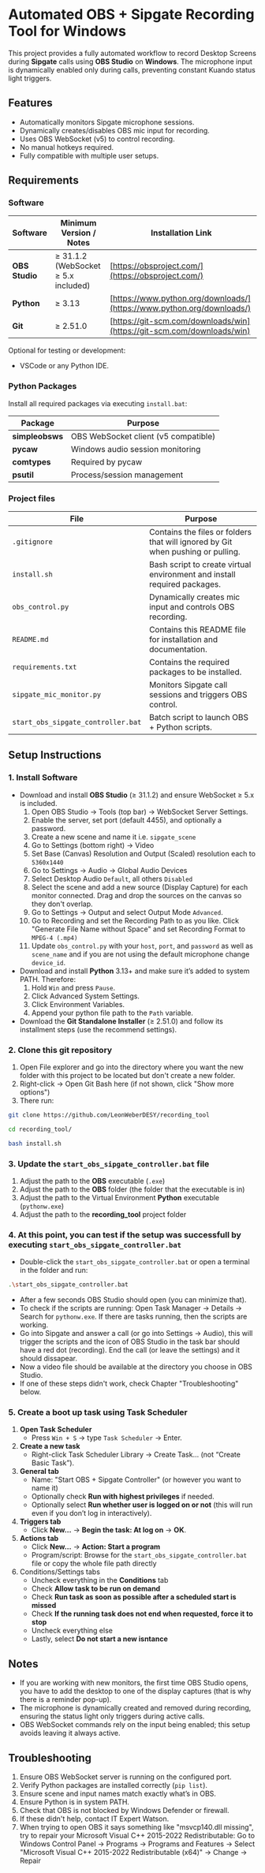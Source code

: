 # Automated OBS + Sipgate Recording Tool for Windows

This project provides a fully automated workflow to record Desktop Screens during **Sipgate** calls using **OBS Studio** on **Windows**. The microphone input is dynamically enabled only during calls, preventing constant Kuando status light triggers.

## Features

- Automatically monitors Sipgate microphone sessions.
- Dynamically creates/disables OBS mic input for recording.
- Uses OBS WebSocket (v5) to control recording.
- No manual hotkeys required.
- Fully compatible with multiple user setups.

## Requirements

### Software
| Software      | Minimum Version / Notes                        | Installation Link |
|---------------|-----------------------------------------------|-----------------|
| **OBS Studio** | ≥ 31.1.2 (WebSocket ≥ 5.x included)          | [https://obsproject.com/](https://obsproject.com/) |
| **Python**     | ≥ 3.13                                        | [https://www.python.org/downloads/](https://www.python.org/downloads/) |
| **Git** | ≥ 2.51.0 | [https://git-scm.com/downloads/win](https://git-scm.com/downloads/win) |

Optional for testing or development:
- VSCode or any Python IDE.

### Python Packages
Install all required packages via executing `install.bat`:

| **Package**	| **Purpose** |
| ----- | ----- |
| **simpleobsws** |	OBS WebSocket client (v5 compatible) |
| **pycaw**	| Windows audio session monitoring |
| **comtypes** |	Required by pycaw |
| **psutil** |	Process/session management |


### Project files
| **File**	| **Purpose** |
| ----- | ----- |
| `.gitignore` | Contains the files or folders that will ignored by Git when pushing or pulling. |
| `install.sh` | Bash script to create virtual environment and install required packages. |
| `obs_control.py` |	Dynamically creates mic input and controls OBS recording. |
| `README.md` |	Contains this README file for installation and documentation. |
| `requirements.txt` |	Contains the required packages to be installed. |
| `sipgate_mic_monitor.py`	| Monitors Sipgate call sessions and triggers OBS control. |
| `start_obs_sipgate_controller.bat` |	Batch script to launch OBS + Python scripts. |

## Setup Instructions

### 1. Install Software
- Download and install **OBS Studio** (≥ 31.1.2) and ensure WebSocket ≥ 5.x is included.
    1. Open OBS Studio → Tools (top bar) → WebSocket Server Settings.
    2. Enable the server, set port (default 4455), and optionally a password.
    3. Create a new scene and name it i.e. `sipgate_scene`
    4. Go to Settings (bottom right) → Video
    5. Set Base (Canvas) Resolution and Output (Scaled) resolution each to `5360x1440`
    6. Go to Settings → Audio → Global Audio Devices
    7. Select Desktop Audio `Default`, all others `Disabled` 
    8. Select the scene and add a new source (Display Capture) for each monitor connected. Drag and drop the sources on the canvas so they don't overlap.
    9. Go to Settings → Output and select Output Mode `Advanced`.
    10. Go to Recording and set the Recording Path to as you like. Click "Generate File Name without Space" and set Recording Format to `MPEG-4 (.mp4)`
    11. Update `obs_control.py` with your `host`, `port`, and `password` as well as `scene_name` and if you are not using the default microphone change  `device_id`.
- Download and install **Python** 3.13+ and make sure it’s added to system PATH. Therefore:
    1. Hold `Win` and press `Pause`.
    2. Click Advanced System Settings.
    3. Click Environment Variables.
    4. Append your python file path to the `Path` variable.
- Download the **Git Standalone Installer** (≥ 2.51.0) and follow its installment steps (use the recommend settings).

### 2. Clone this git repository
1. Open File explorer and go into the directory where you want the new folder with this project to be located but don't create a new folder.
2. Right-click → Open Git Bash here (if not shown, click "Show more options")
3. There run:
```bash
git clone https://github.com/LeonWeberDESY/recording_tool

cd recording_tool/

bash install.sh
```

### 3. Update the `start_obs_sipgate_controller.bat` file
1. Adjust the path to the **OBS** executable (`.exe`)
2. Adjust the path to the **OBS** folder (the folder that the executable is in)
3. Adjust the path to the Virtual Environment **Python** executable (`pythonw.exe`)
4. Adjust the path to the **recording_tool** project folder

### 4. At this point, you can test if the setup was successfull by executing `start_obs_sipgate_controller.bat`
- Double-click the `start_obs_sipgate_controller.bat` or open a terminal in the folder and run:
```bash
.\start_obs_sipgate_controller.bat
```
- After a few seconds OBS Studio should open (you can minimize that).
- To check if the scripts are running: Open Task Manager → Details → Search for `pythonw.exe`. If there are tasks running, then the scripts are working.
- Go into Sipgate and answer a call (or go into Settings → Audio), this will trigger the scripts and the icon of OBS Studio in the task bar should have a red dot (recording). End the call (or leave the settings) and it should dissapear.
- Now a video file should be available at the directory you choose in OBS Studio.
- If one of these steps didn't work, check Chapter "Troubleshooting" below.

### 5. Create a boot up task using **Task Scheduler**
1. **Open Task Scheduler**
    - Press `Win + S` → type `Task Scheduler` → Enter.
2. **Create a new task**
    - Right-click Task Scheduler Library → Create Task… (not “Create Basic Task”).
3. **General tab**
    - Name: "Start OBS + Sipgate Controller" (or however you want to name it)
    - Optionally check **Run with highest privileges** if needed.
    - Optionally select **Run whether user is logged on or not** (this will run even if you don’t log in interactively).
4. **Triggers tab**
    - Click **New…** → **Begin the task: At log on** → **OK**.
5. **Actions tab**
    - Click **New…** → **Action: Start a program**
    - Program/script: Browse for the `start_obs_sipgate_controller.bat` file or copy the whole file path directly
6. Conditions/Settings tabs
    - Uncheck everything in the **Conditions** tab
    - Check **Allow task to be run on demand**  
    - Check **Run task as soon as possible after a scheduled start is missed** 
    - Check **If the running task does not end when requested, force it to stop**    
    - Uncheck everything else
    - Lastly, select **Do not start a new isntance**

## Notes
- If you are working with new monitors, the first time OBS Studio opens, you have to add the desktop to one of the display captures (that is why there is a reminder pop-up).
- The microphone is dynamically created and removed during recording, ensuring the status light only triggers during active calls.
- OBS WebSocket commands rely on the input being enabled; this setup avoids leaving it always active.

## Troubleshooting
1. Ensure OBS WebSocket server is running on the configured port.
2. Verify Python packages are installed correctly (`pip list`).
3. Ensure scene and input names match exactly what’s in OBS.
4. Ensure Python is in system PATH.
5. Check that OBS is not blocked by Windows Defender or firewall.
6. If these didn't help, contact IT Expert Watson.
7. When trying to open OBS it says something like "msvcp140.dll missing", try to repair your Microsoft Visual C++ 2015-2022 Redistributable: Go to Windows Control Panel → Programs → Programs and Features → Select "Microsoft Visual C++ 2015-2022 Redistributable (x64)" → Change → Repair